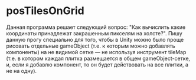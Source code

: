 # posTilesOnGrid
Данная программа решает следующий вопрос: "Как вычислить какие координаты принадлежат закрашенным пикселям на холсте?".
Пишу данную прогу специально для того, чтобы в Unity можно было проще рисовать отдельные gameObject (т.е. к которым можно добавлять компоненты) на не видимой сетке — не используя инструмент tileMap (т.е. в котором каждая плитка размещается в общем gameObject-сетке, и, если я добавлю компонент, то он будет действовать на все плитки, а не на одну).
